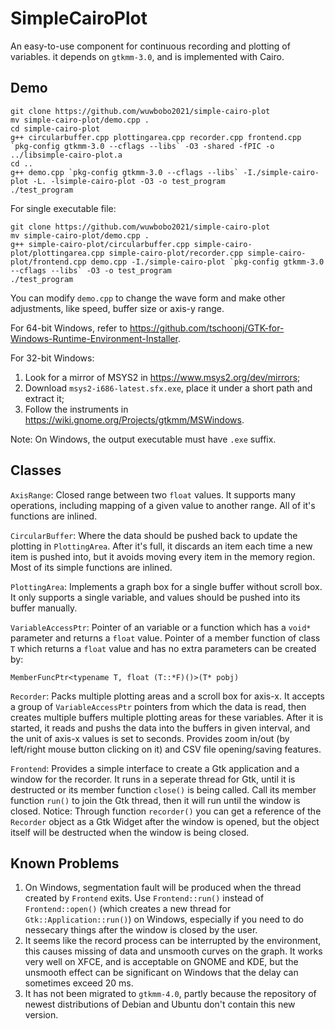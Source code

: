 # SimpleCairoPlot
An easy-to-use component for continuous recording and plotting of variables. it depends on `gtkmm-3.0`, and is implemented with Cairo.

## Demo
```
git clone https://github.com/wuwbobo2021/simple-cairo-plot
mv simple-cairo-plot/demo.cpp .
cd simple-cairo-plot
g++ circularbuffer.cpp plottingarea.cpp recorder.cpp frontend.cpp `pkg-config gtkmm-3.0 --cflags --libs` -O3 -shared -fPIC -o ../libsimple-cairo-plot.a
cd ..
g++ demo.cpp `pkg-config gtkmm-3.0 --cflags --libs` -I./simple-cairo-plot -L. -lsimple-cairo-plot -O3 -o test_program
./test_program
```
For single executable file:
```
git clone https://github.com/wuwbobo2021/simple-cairo-plot
mv simple-cairo-plot/demo.cpp .
g++ simple-cairo-plot/circularbuffer.cpp simple-cairo-plot/plottingarea.cpp simple-cairo-plot/recorder.cpp simple-cairo-plot/frontend.cpp demo.cpp -I./simple-cairo-plot `pkg-config gtkmm-3.0 --cflags --libs` -O3 -o test_program
./test_program
```
You can modify `demo.cpp` to change the wave form and make other adjustments, like speed, buffer size or axis-y range.

For 64-bit Windows, refer to https://github.com/tschoonj/GTK-for-Windows-Runtime-Environment-Installer.

For 32-bit Windows:
1. Look for a mirror of MSYS2 in https://www.msys2.org/dev/mirrors;
2. Download `msys2-i686-latest.sfx.exe`, place it under a short path and extract it;
3. Follow the instruments in https://wiki.gnome.org/Projects/gtkmm/MSWindows.

Note: On Windows, the output executable must have `.exe` suffix.

## Classes
`AxisRange`: Closed range between two `float` values. It supports many operations, including mapping of a given value to another range. All of it's functions are inlined.

`CircularBuffer`: Where the data should be pushed back to update the plotting in `PlottingArea`. After it's full, it discards an item each time a new item is pushed into, but it avoids moving every item in the memory region. Most of its simple functions are inlined.

`PlottingArea`: Implements a graph box for a single buffer without scroll box. It only supports a single variable, and values should be pushed into its buffer manually.

`VariableAccessPtr`: Pointer of an variable or a function which has a `void*` parameter and returns a `float` value. Pointer of a member function of class `T` which returns a `float` value and has no extra parameters can be created by:
```
MemberFuncPtr<typename T, float (T::*F)()>(T* pobj)
```

`Recorder`: Packs multiple plotting areas and a scroll box for axis-x. It accepts a group of `VariableAccessPtr` pointers from which the data is read, then creates multiple buffers multiple plotting areas for these variables. After it is started, it reads and pushs the data into the buffers in given interval, and the unit of axis-x values is set to seconds. Provides zoom in/out (by left/right mouse button clicking on it) and CSV file opening/saving features.

`Frontend`: Provides a simple interface to create a Gtk application and a window for the recorder. It runs in a seperate thread for Gtk, until it is destructed or its member function `close()` is being called. Call its member function `run()` to join the Gtk thread, then it will run until the window is closed. Notice: Through function `recorder()` you can get a reference of the `Recorder` object as a Gtk Widget after the window is opened, but the object itself will be destructed when the window is being closed.

## Known Problems
1. On Windows, segmentation fault will be produced when the thread created by `Frontend` exits. Use `Frontend::run()` instead of `Frontend::open()` (which creates a new thread for `Gtk::Application::run()`) on Windows, especially if you need to do nessecary things after the window is closed by the user.
2. It seems like the record process can be interrupted by the environment, this causes missing of data and unsmooth curves on the graph. It works very well on XFCE, and is acceptable on GNOME and KDE, but the unsmooth effect can be significant on Windows that the delay can sometimes exceed 20 ms.
3. It has not been migrated to `gtkmm-4.0`, partly because the repository of newest distributions of Debian and Ubuntu don't contain this new version.
